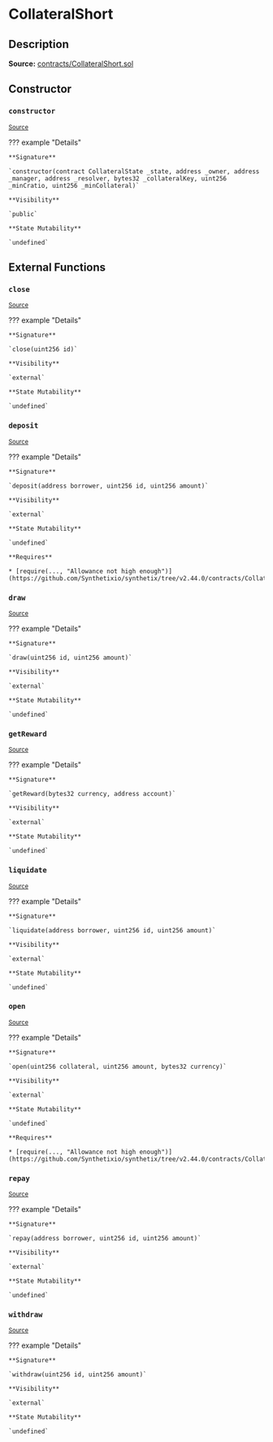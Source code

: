 # CollateralShort

## Description

**Source:** [contracts/CollateralShort.sol](https://github.com/Synthetixio/synthetix/tree/v2.44.0/contracts/CollateralShort.sol)

## Constructor

### `constructor`

<sub>[Source](https://github.com/Synthetixio/synthetix/tree/v2.44.0/contracts/CollateralShort.sol#L12)</sub>

??? example "Details"

    **Signature**

    `constructor(contract CollateralState _state, address _owner, address _manager, address _resolver, bytes32 _collateralKey, uint256 _minCratio, uint256 _minCollateral)`

    **Visibility**

    `public`

    **State Mutability**

    `undefined`

## External Functions

### `close`

<sub>[Source](https://github.com/Synthetixio/synthetix/tree/v2.44.0/contracts/CollateralShort.sol#L37)</sub>

??? example "Details"

    **Signature**

    `close(uint256 id)`

    **Visibility**

    `external`

    **State Mutability**

    `undefined`

### `deposit`

<sub>[Source](https://github.com/Synthetixio/synthetix/tree/v2.44.0/contracts/CollateralShort.sol#L43)</sub>

??? example "Details"

    **Signature**

    `deposit(address borrower, uint256 id, uint256 amount)`

    **Visibility**

    `external`

    **State Mutability**

    `undefined`

    **Requires**

    * [require(..., "Allowance not high enough")](https://github.com/Synthetixio/synthetix/tree/v2.44.0/contracts/CollateralShort.sol#L48)

### `draw`

<sub>[Source](https://github.com/Synthetixio/synthetix/tree/v2.44.0/contracts/CollateralShort.sol#L69)</sub>

??? example "Details"

    **Signature**

    `draw(uint256 id, uint256 amount)`

    **Visibility**

    `external`

    **State Mutability**

    `undefined`

### `getReward`

<sub>[Source](https://github.com/Synthetixio/synthetix/tree/v2.44.0/contracts/CollateralShort.sol#L83)</sub>

??? example "Details"

    **Signature**

    `getReward(bytes32 currency, address account)`

    **Visibility**

    `external`

    **State Mutability**

    `undefined`

### `liquidate`

<sub>[Source](https://github.com/Synthetixio/synthetix/tree/v2.44.0/contracts/CollateralShort.sol#L73)</sub>

??? example "Details"

    **Signature**

    `liquidate(address borrower, uint256 id, uint256 amount)`

    **Visibility**

    `external`

    **State Mutability**

    `undefined`

### `open`

<sub>[Source](https://github.com/Synthetixio/synthetix/tree/v2.44.0/contracts/CollateralShort.sol#L22)</sub>

??? example "Details"

    **Signature**

    `open(uint256 collateral, uint256 amount, bytes32 currency)`

    **Visibility**

    `external`

    **State Mutability**

    `undefined`

    **Requires**

    * [require(..., "Allowance not high enough")](https://github.com/Synthetixio/synthetix/tree/v2.44.0/contracts/CollateralShort.sol#L27)

### `repay`

<sub>[Source](https://github.com/Synthetixio/synthetix/tree/v2.44.0/contracts/CollateralShort.sol#L61)</sub>

??? example "Details"

    **Signature**

    `repay(address borrower, uint256 id, uint256 amount)`

    **Visibility**

    `external`

    **State Mutability**

    `undefined`

### `withdraw`

<sub>[Source](https://github.com/Synthetixio/synthetix/tree/v2.44.0/contracts/CollateralShort.sol#L55)</sub>

??? example "Details"

    **Signature**

    `withdraw(uint256 id, uint256 amount)`

    **Visibility**

    `external`

    **State Mutability**

    `undefined`
